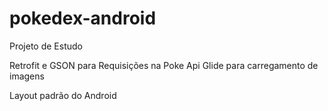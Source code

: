 # pokedex-android
Projeto de Estudo


Retrofit e GSON para Requisições na Poke Api
Glide para carregamento de imagens

Layout padrão do Android
